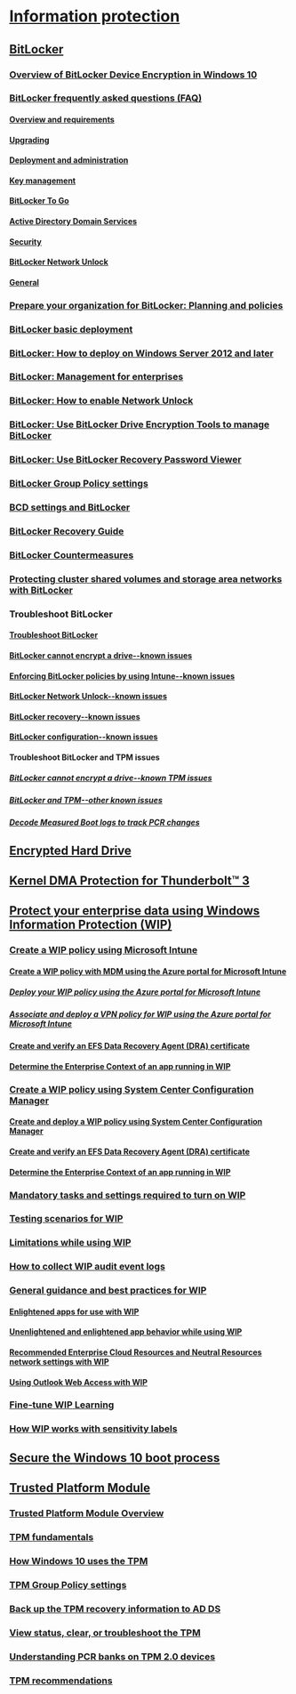# [Information protection](index.md)

## [BitLocker](bitlocker\bitlocker-overview.md)
### [Overview of BitLocker Device Encryption in Windows 10](bitlocker\bitlocker-device-encryption-overview-windows-10.md)
### [BitLocker frequently asked questions (FAQ)](bitlocker\bitlocker-frequently-asked-questions.md)
#### [Overview and requirements](bitlocker\bitlocker-overview-and-requirements-faq.md)
#### [Upgrading](bitlocker\bitlocker-upgrading-faq.md)
#### [Deployment and administration](bitlocker\bitlocker-deployment-and-administration-faq.md)
#### [Key management](bitlocker\bitlocker-key-management-faq.md)
#### [BitLocker To Go](bitlocker\bitlocker-to-go-faq.md)
#### [Active Directory Domain Services](bitlocker\bitlocker-and-adds-faq.md)
#### [Security](bitlocker\bitlocker-security-faq.md)
#### [BitLocker Network Unlock](bitlocker\bitlocker-network-unlock-faq.md)
#### [General](bitlocker\bitlocker-using-with-other-programs-faq.md)
### [Prepare your organization for BitLocker: Planning and policies](bitlocker\prepare-your-organization-for-bitlocker-planning-and-policies.md)
### [BitLocker basic deployment](bitlocker\bitlocker-basic-deployment.md)
### [BitLocker: How to deploy on Windows Server 2012 and later](bitlocker\bitlocker-how-to-deploy-on-windows-server.md)
### [BitLocker: Management for enterprises](bitlocker\bitlocker-management-for-enterprises.md)
### [BitLocker: How to enable Network Unlock](bitlocker\bitlocker-how-to-enable-network-unlock.md)
### [BitLocker: Use BitLocker Drive Encryption Tools to manage BitLocker](bitlocker\bitlocker-use-bitlocker-drive-encryption-tools-to-manage-bitlocker.md)
### [BitLocker: Use BitLocker Recovery Password Viewer](bitlocker\bitlocker-use-bitlocker-recovery-password-viewer.md)
### [BitLocker Group Policy settings](bitlocker\bitlocker-group-policy-settings.md)
### [BCD settings and BitLocker](bitlocker\bcd-settings-and-bitlocker.md)
### [BitLocker Recovery Guide](bitlocker\bitlocker-recovery-guide-plan.md)
### [BitLocker Countermeasures](bitlocker\bitlocker-countermeasures.md)
### [Protecting cluster shared volumes and storage area networks with BitLocker](bitlocker\protecting-cluster-shared-volumes-and-storage-area-networks-with-bitlocker.md)
### Troubleshoot BitLocker
#### [Troubleshoot BitLocker](bitlocker\troubleshoot-bitlocker.md)
#### [BitLocker cannot encrypt a drive--known issues](bitlocker\ts-bitlocker-cannot-encrypt-issues.md)
#### [Enforcing BitLocker policies by using Intune--known issues](bitlocker\ts-bitlocker-intune-issues.md)
#### [BitLocker Network Unlock--known issues](bitlocker\ts-bitlocker-network-unlock-issues.md)
#### [BitLocker recovery--known issues](bitlocker\ts-bitlocker-recovery-issues.md)
#### [BitLocker configuration--known issues](bitlocker\ts-bitlocker-config-issues.md)
#### Troubleshoot BitLocker and TPM issues
##### [BitLocker cannot encrypt a drive--known TPM issues](bitlocker\ts-bitlocker-cannot-encrypt-tpm-issues.md)
##### [BitLocker and TPM--other known issues](bitlocker\ts-bitlocker-tpm-issues.md)
##### [Decode Measured Boot logs to track PCR changes](bitlocker\ts-bitlocker-decode-measured-boot-logs.md)

## [Encrypted Hard Drive](encrypted-hard-drive.md)

## [Kernel DMA Protection for Thunderbolt™ 3](kernel-dma-protection-for-thunderbolt.md)

## [Protect your enterprise data using Windows Information Protection (WIP)](windows-information-protection\protect-enterprise-data-using-wip.md)
### [Create a WIP policy using Microsoft Intune](windows-information-protection\overview-create-wip-policy.md)
#### [Create a WIP policy with MDM using the Azure portal for Microsoft Intune](windows-information-protection\create-wip-policy-using-intune-azure.md)
##### [Deploy your WIP policy using the Azure portal for Microsoft Intune](windows-information-protection\deploy-wip-policy-using-intune-azure.md)
##### [Associate and deploy a VPN policy for WIP using the Azure portal for Microsoft Intune](windows-information-protection\create-vpn-and-wip-policy-using-intune-azure.md)
#### [Create and verify an EFS Data Recovery Agent (DRA) certificate](windows-information-protection\create-and-verify-an-efs-dra-certificate.md)
#### [Determine the Enterprise Context of an app running in WIP](windows-information-protection\wip-app-enterprise-context.md)
### [Create a WIP policy using System Center Configuration Manager](windows-information-protection\overview-create-wip-policy-sccm.md)
#### [Create and deploy a WIP policy using System Center Configuration Manager](windows-information-protection\create-wip-policy-using-sccm.md)
#### [Create and verify an EFS Data Recovery Agent (DRA) certificate](windows-information-protection\create-and-verify-an-efs-dra-certificate.md)
#### [Determine the Enterprise Context of an app running in WIP](windows-information-protection\wip-app-enterprise-context.md)
### [Mandatory tasks and settings required to turn on WIP](windows-information-protection\mandatory-settings-for-wip.md)
### [Testing scenarios for WIP](windows-information-protection\testing-scenarios-for-wip.md)
### [Limitations while using WIP](windows-information-protection\limitations-with-wip.md)
### [How to collect WIP audit event logs](windows-information-protection\collect-wip-audit-event-logs.md)
### [General guidance and best practices for WIP](windows-information-protection\guidance-and-best-practices-wip.md)
#### [Enlightened apps for use with WIP](windows-information-protection\enlightened-microsoft-apps-and-wip.md)
#### [Unenlightened and enlightened app behavior while using WIP](windows-information-protection\app-behavior-with-wip.md)
#### [Recommended Enterprise Cloud Resources and Neutral Resources network settings with WIP](windows-information-protection\recommended-network-definitions-for-wip.md)
#### [Using Outlook Web Access with WIP](windows-information-protection\using-owa-with-wip.md)
### [Fine-tune WIP Learning](windows-information-protection\wip-learning.md)
### [How WIP works with sensitivity labels](windows-information-protection\how-wip-works-with-labels.md)

## [Secure the Windows 10 boot process](secure-the-windows-10-boot-process.md)

## [Trusted Platform Module](tpm/trusted-platform-module-top-node.md)
### [Trusted Platform Module Overview](tpm/trusted-platform-module-overview.md)
### [TPM fundamentals](tpm/tpm-fundamentals.md)
### [How Windows 10 uses the TPM](tpm/how-windows-uses-the-tpm.md)
### [TPM Group Policy settings](tpm/trusted-platform-module-services-group-policy-settings.md)
### [Back up the TPM recovery information to AD DS](tpm/backup-tpm-recovery-information-to-ad-ds.md)
### [View status, clear, or troubleshoot the TPM](tpm/initialize-and-configure-ownership-of-the-tpm.md)
### [Understanding PCR banks on TPM 2.0 devices](tpm/switch-pcr-banks-on-tpm-2-0-devices.md)
### [TPM recommendations](tpm/tpm-recommendations.md)



